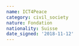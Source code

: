 ```yaml
---
name: ICT4Peace
category: civil_society
nature: Fondation 
nationality: Suisse
date_signed: '2018-11-12'
---
```

    